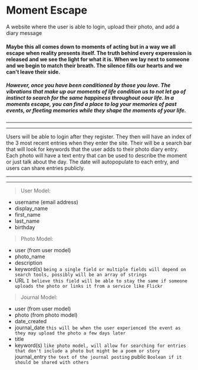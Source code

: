 # Moment Escape

A website where the user is able to login,
upload their photo, and add a diary message

#### Maybe this all comes down to moments of acting but in a way we all escape when reality presents itself. The truth behind every experession is released and we see the light for what it is. When we lay next to someone and we begin to match their breath. The silence fills our hearts and we can't leave their side.

##### However, once you have been conditioned by those you love. The vibrations that make up our moments of life condition us to not let go of instinct to search for the same happiness throughout oour life. In a moments escape, you can find a place to log your memories of past events, or fleeting memories while they  shape the moments of your life.

_________________________________________________________

_________________________________________________________

Users will be able to login after they register. They then will have an index of the 3 most recent entries when they enter the site. Their will be a search bar that will look for keywords that the user adds to their photo diary entry. Each photo will have a text entry that can be used to describe the moment or just talk about the day. The date will autopopulate to each entry, and users can share entries publicly.

_________________________________________________________

_________________________________________________________

> User Model:
* username (email address)
* display_name
* first_name
* last_name
* birthday

> Photo Model:
* user (from user model)
* photo_name
* description
* keyword(s) ` being a single field or multiple fields will depend on search tools, possibly will be an array of strings `
* URL ` I believe this field will be able to stay the same if someone uploads the photo or links it from a service like Flickr `


> Journal Model:
* user (from user model)
* photo (from photo model)
* date_created
* journal_date ` this will be when the user experienced the event as they may upload the photo a few days later `
* title
* keyword(s) ` like photo model, will allow for searching for entries that don't include a photo but might be a poem or story `
journal_entry ` the text of the journal posting `
public ` Boolean if it should be shared with others `







